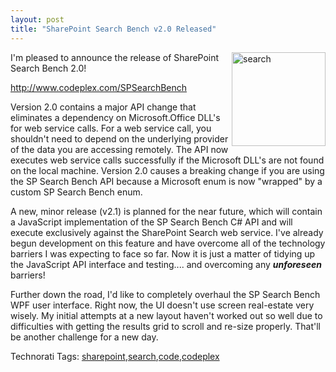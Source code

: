 ```yaml
---
layout: post
title: "SharePoint Search Bench v2.0 Released"
---
```


<p><img style="margin-bottom: 5px; margin-left: 5px" alt="search" src="http://craig.senate.gov/i/mag1.jpg" width="150" align="right" />I'm pleased to announce the release of SharePoint Search Bench 2.0!</p>
<p><a href="http://www.codeplex.com/SPSearchBench">http://www.codeplex.com/SPSearchBench</a></p>
<p>Version 2.0 contains a major API change that eliminates a dependency on Microsoft.Office DLL's for web service calls.  For a web service call, you shouldn't need to depend on the underlying provider of the data you are accessing remotely.  The API now executes web service calls successfully if the Microsoft DLL's are not found on the local machine.  Version 2.0 causes a breaking change if you are using the SP Search Bench API because a Microsoft enum is now "wrapped" by a custom SP Search Bench enum.</p>
<p>A new, minor release (v2.1) is planned for the near future, which will contain a JavaScript implementation of the SP Search Bench C# API and will execute exclusively against the SharePoint Search web service.  I've already begun development on this feature and have overcome all of the technology barriers I was expecting to face so far.  Now it is just a matter of tidying up the JavaScript API interface and testing....  and overcoming any <strong><em>unforeseen</em></strong> barriers! </p>
<p>Further down the road, I'd like to completely overhaul the SP Search Bench WPF user interface.  Right now, the UI doesn't use screen real-estate very wisely.  My initial attempts at a new layout haven't worked out so well due to difficulties with getting the results grid to scroll and re-size properly.  That'll be another challenge for a new day.</p>
<div class="tags" id="scid:0767317B-992E-4b12-91E0-4F059A8CECA8:2fcbb8e5-e4ff-4cdc-926a-7a2870dd0239">Technorati Tags: <a href="http://technorati.com/tags/sharepoint" rel="tag">sharepoint</a>,<a href="http://technorati.com/tags/search" rel="tag">search</a>,<a href="http://technorati.com/tags/code" rel="tag">code</a>,<a href="http://technorati.com/tags/codeplex" rel="tag">codeplex</a></div> 
